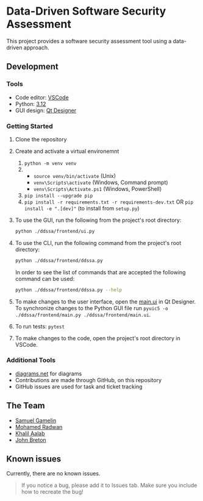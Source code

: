 # Data-Driven Software Security Assessment

This project provides a software security assessment tool using a data-driven approach.

## Development

### Tools

- Code editor: [VSCode](https://code.visualstudio.com/)
- Python: [3.12](https://www.python.org/downloads/)
- GUI design: [Qt Designer](https://build-system.fman.io/qt-designer-download)

### Getting Started

1. Clone the repository

2. Create and activate a virtual environemnt

   1. `python -m venv venv`
   2. * `source venv/bin/activate` (Unix)
      * `venv\Scripts\activate` (Windows, Command prompt)
      * `venv\Scripts\Activate.ps1` (Windows, PowerShell)
   3. `pip install --upgrade pip`
   4. `pip install -r requirements.txt -r requirements-dev.txt` OR `pip install -e ".[dev]"` (to install from `setup.py`)

3. To use the GUI, run the following from the project's root directory:

   ```bash
   python ./ddssa/frontend/ui.py
   ```

4. To use the CLI, run the following command from the project's root directory:
   ```bash
   python ./ddssa/frontend/ddssa.py
   ```
   In order to see the list of commands that are accepted the following command can be used: 
   ```bash
   python ./ddssa/frontend/ddssa.py --help
   ```
5. To make changes to the user interface, open the [main.ui](./ddssa/frontend/main.ui) in Qt Designer. To synchronize changes to the Python GUI file run `pyuic5 -o ./ddssa/frontend/main.py ./ddssa/frontend/main.ui`.

6. To run tests: `pytest`

7. To make changes to the code, open the project's root directory in VSCode.

### Additional Tools

- [diagrams.net](https://app.diagrams.net/) for diagrams
- Contributions are made through GitHub, on this repository
- GitHub issues are used for task and ticket tracking

## The Team

- [Samuel Gamelin](https://github.com/samuel-gamelin)
- [Mohamed Radwan](https://github.com/mo-5)
- [Khalil Aalab](https://github.com/KhalilAalab)
- [John Breton](https://github.com/john-breton)

## Known issues

Currently, there are no known issues.

> If you notice a bug, please add it to Issues tab. Make sure you include how to recreate the bug!
